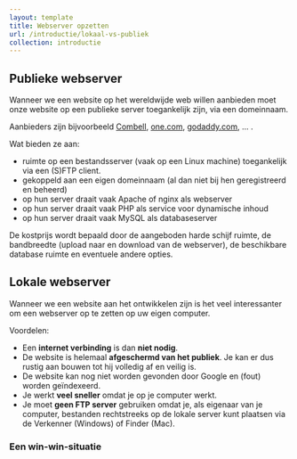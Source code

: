 ```yaml
---
layout: template
title: Webserver opzetten
url: /introductie/lokaal-vs-publiek
collection: introductie
---
```

## Publieke webserver
Wanneer we een website op het wereldwijde web willen aanbieden moet onze website op een publieke server toegankelijk zijn, via een domeinnaam. 

Aanbieders zijn bijvoorbeeld <a href="https://www.combell.com" target="_blank">Combell</a>, <a href="https://www.one.com" target="_blank">one.com</a>, <a href="https://www.godaddy.com/nl-be" target="_blank">godaddy.com</a>, ... . 

Wat bieden ze aan:
* ruimte op een bestandsserver (vaak op een Linux machine) toegankelijk via een (S)FTP client.
* gekoppeld aan een eigen domeinnaam (al dan niet bij hen geregistreerd en beheerd)
* op hun server draait vaak Apache of nginx als webserver 
* op hun server draait vaak PHP als service voor dynamische inhoud
* op hun server draait vaak MySQL als databaseserver

De kostprijs wordt bepaald door de aangeboden harde schijf ruimte, de bandbreedte (upload naar en download van de webserver), de beschikbare database ruimte en eventuele andere opties.

## Lokale webserver

Wanneer we een website aan het ontwikkelen zijn is het veel interessanter om een webserver op te zetten op uw eigen computer. 

Voordelen:
* Een <strong>internet verbinding</strong> is dan <strong>niet nodig</strong>. 
* De website is helemaal <strong>afgeschermd van het publiek</strong>. Je kan er dus rustig aan bouwen tot hij volledig af en veilig is.
* De website kan nog niet worden gevonden door Google en (fout) worden geïndexeerd.
* Je werkt <strong>veel sneller</strong> omdat je op je computer werkt.
* Je moet <strong>geen FTP server</strong> gebruiken omdat je, als eigenaar van je computer, bestanden rechtstreeks op de lokale server kunt plaatsen via de Verkenner (Windows) of Finder (Mac).

<div class="link">
<h3>Een win-win-situatie</h3>
</div>